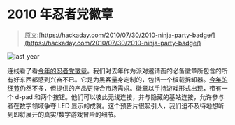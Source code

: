 # 2010 年忍者党徽章

> 原文:[https://hackaday.com/2010/07/30/2010-ninja-party-badge/](https://hackaday.com/2010/07/30/2010-ninja-party-badge/)

![](../Images/22fb8ab017d5f729dbd3d9743582afbd.png "last_year")

连线看了看[今年的忍者党徽章](http://www.wired.com/threatlevel/2010/07/defcon-ninja-badge/)。我们对去年作为派对邀请函的必备徽章所包含的所有好东西都感到兴奋不已。它是为黑客量身定制的，包括一个板载拆卸器。[今年的细节](http://ninjas.org/badges/defcon18.html)仍然不多，但提供的产品更符合市场需求。徽章以手持游戏形式出现，带有一个 d-pad 和两个按钮。他们可以彼此无线连接，并与隐藏的基站连接，允许参与者在数字领域争夺 LED 显示的成就。这个预告片很吸引人，我们迫不及待地想听到即将展开的真实/数字游戏冒险的细节。